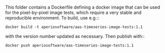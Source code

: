 This folder contains a Dockerfile defining a docker image that can be used
for the pixel-by-pixel image tests, which require a very stable and reproducible
environment. To build, use e.g.::

    docker build -t aperiosoftware/aas-timeseries-image-tests:1.1

with the version number updated as necessary. Then publish with::

    docker push aperiosoftware/aas-timeseries-image-tests:1.1
